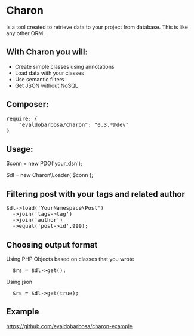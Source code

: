 Charon
======

Is a tool created to retrieve data to your project from database. This is like any other ORM.

With Charon you will:
-------------------------
* Create simple classes using annotations
* Load data with your classes
* Use semantic filters
* Get JSON without NoSQL

Composer:
---
<pre>
require: {
	"evaldobarbosa/charon": "0.3.*@dev"
}
</pre>

Usage:
-------------------------
$conn = new PDO('your_dsn');

$dl = new Charon\Loader( $conn );

Filtering post with your tags and related author
---

<pre>
$dl->load('YourNamespace\Post')
  ->join('tags->tag')
  ->join('author')
  ->equal('post->id',999);
</pre>
  
Choosing output format
---

Using PHP Objects based on classes that you wrote

<pre>
  $rs = $dl->get();
</pre>

Using json

<pre>
  $rs = $dl->get(true);
</pre>

Example
-------
https://github.com/evaldobarbosa/charon-example